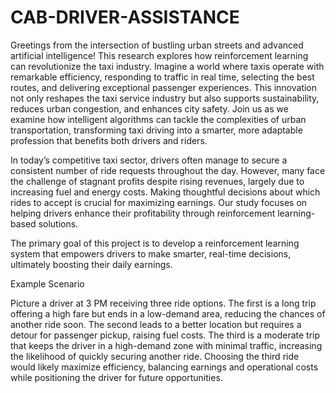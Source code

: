 # CAB-DRIVER-ASSISTANCE

Greetings from the intersection of bustling urban streets and advanced artificial intelligence! This research explores how reinforcement learning can revolutionize the taxi industry. Imagine a world where taxis operate with remarkable efficiency, responding to traffic in real time, selecting the best routes, and delivering exceptional passenger experiences. This innovation not only reshapes the taxi service industry but also supports sustainability, reduces urban congestion, and enhances city safety. Join us as we examine how intelligent algorithms can tackle the complexities of urban transportation, transforming taxi driving into a smarter, more adaptable profession that benefits both drivers and riders.

In today’s competitive taxi sector, drivers often manage to secure a consistent number of ride requests throughout the day. However, many face the challenge of stagnant profits despite rising revenues, largely due to increasing fuel and energy costs. Making thoughtful decisions about which rides to accept is crucial for maximizing earnings. Our study focuses on helping drivers enhance their profitability through reinforcement learning-based solutions.

The primary goal of this project is to develop a reinforcement learning system that empowers drivers to make smarter, real-time decisions, ultimately boosting their daily earnings.

Example Scenario

Picture a driver at 3 PM receiving three ride options. The first is a long trip offering a high fare but ends in a low-demand area, reducing the chances of another ride soon. The second leads to a better location but requires a detour for passenger pickup, raising fuel costs. The third is a moderate trip that keeps the driver in a high-demand zone with minimal traffic, increasing the likelihood of quickly securing another ride. Choosing the third ride would likely maximize efficiency, balancing earnings and operational costs while positioning the driver for future opportunities.
